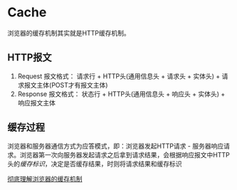 # Cache
浏览器的缓存机制其实就是HTTP缓存机制。

## HTTP报文
1. Request
报文格式：
请求行 + HTTP头(通用信息头 + 请求头 + 实体头) + 请求报文主体(POST才有报文主体)
2. Response
报文格式：
状态行 + HTTP头(通用信息头 + 响应头 + 实体头) + 响应报文主体

## 缓存过程
浏览器和服务器通信方式为应答模式，即：浏览器发起HTTP请求 - 服务器响应请求。浏览器第一次向服务器发起请求之后拿到请求结果，会根据响应报文中HTTP头的*缓存标识*，决定是否缓存结果，时则将请求结果和缓存标识




[彻底理解浏览器的缓存机制](https://heyingye.github.io/2018/04/16/%E5%BD%BB%E5%BA%95%E7%90%86%E8%A7%A3%E6%B5%8F%E8%A7%88%E5%99%A8%E7%9A%84%E7%BC%93%E5%AD%98%E6%9C%BA%E5%88%B6/)